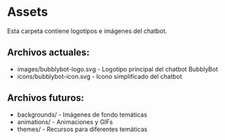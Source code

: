 # Assets

Esta carpeta contiene logotipos e imágenes del chatbot.

## Archivos actuales:
- images/bubblybot-logo.svg - Logotipo principal del chatbot BubblyBot
- icons/bubblybot-icon.svg - Icono simplificado del chatbot

## Archivos futuros:
- backgrounds/ - Imágenes de fondo temáticas
- animations/ - Animaciones y GIFs
- themes/ - Recursos para diferentes temáticas
